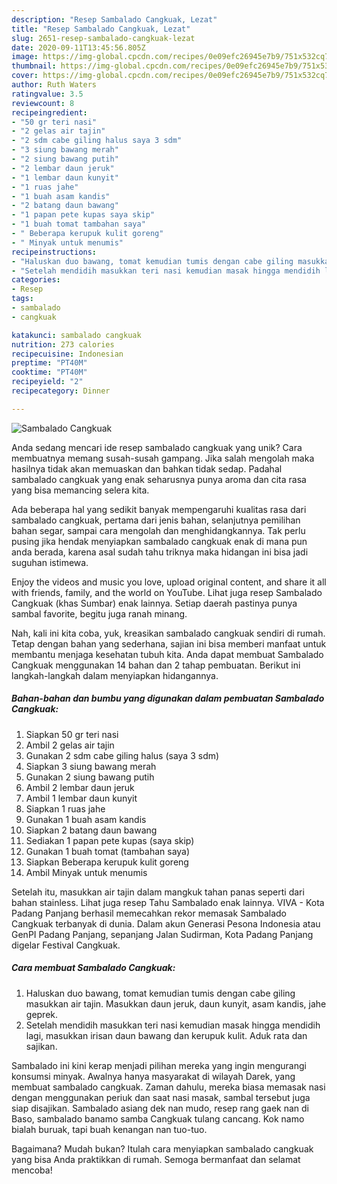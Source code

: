 ```yaml
---
description: "Resep Sambalado Cangkuak, Lezat"
title: "Resep Sambalado Cangkuak, Lezat"
slug: 2651-resep-sambalado-cangkuak-lezat
date: 2020-09-11T13:45:56.805Z
image: https://img-global.cpcdn.com/recipes/0e09efc26945e7b9/751x532cq70/sambalado-cangkuak-foto-resep-utama.jpg
thumbnail: https://img-global.cpcdn.com/recipes/0e09efc26945e7b9/751x532cq70/sambalado-cangkuak-foto-resep-utama.jpg
cover: https://img-global.cpcdn.com/recipes/0e09efc26945e7b9/751x532cq70/sambalado-cangkuak-foto-resep-utama.jpg
author: Ruth Waters
ratingvalue: 3.5
reviewcount: 8
recipeingredient:
- "50 gr teri nasi"
- "2 gelas air tajin"
- "2 sdm cabe giling halus saya 3 sdm"
- "3 siung bawang merah"
- "2 siung bawang putih"
- "2 lembar daun jeruk"
- "1 lembar daun kunyit"
- "1 ruas jahe"
- "1 buah asam kandis"
- "2 batang daun bawang"
- "1 papan pete kupas saya skip"
- "1 buah tomat tambahan saya"
- " Beberapa kerupuk kulit goreng"
- " Minyak untuk menumis"
recipeinstructions:
- "Haluskan duo bawang, tomat kemudian tumis dengan cabe giling masukkan air tajin. Masukkan daun jeruk, daun kunyit, asam kandis, jahe geprek."
- "Setelah mendidih masukkan teri nasi kemudian masak hingga mendidih lagi, masukkan irisan daun bawang dan kerupuk kulit. Aduk rata dan sajikan."
categories:
- Resep
tags:
- sambalado
- cangkuak

katakunci: sambalado cangkuak 
nutrition: 273 calories
recipecuisine: Indonesian
preptime: "PT40M"
cooktime: "PT40M"
recipeyield: "2"
recipecategory: Dinner

---
```



![Sambalado Cangkuak](https://img-global.cpcdn.com/recipes/0e09efc26945e7b9/751x532cq70/sambalado-cangkuak-foto-resep-utama.jpg)

Anda sedang mencari ide resep sambalado cangkuak yang unik? Cara membuatnya memang susah-susah gampang. Jika salah mengolah maka hasilnya tidak akan memuaskan dan bahkan tidak sedap. Padahal sambalado cangkuak yang enak seharusnya punya aroma dan cita rasa yang bisa memancing selera kita.

Ada beberapa hal yang sedikit banyak mempengaruhi kualitas rasa dari sambalado cangkuak, pertama dari jenis bahan, selanjutnya pemilihan bahan segar, sampai cara mengolah dan menghidangkannya. Tak perlu pusing jika hendak menyiapkan sambalado cangkuak enak di mana pun anda berada, karena asal sudah tahu triknya maka hidangan ini bisa jadi suguhan istimewa.

Enjoy the videos and music you love, upload original content, and share it all with friends, family, and the world on YouTube. Lihat juga resep Sambalado Cangkuak (khas Sumbar) enak lainnya. Setiap daerah pastinya punya sambal favorite, begitu juga ranah minang.


Nah, kali ini kita coba, yuk, kreasikan sambalado cangkuak sendiri di rumah. Tetap dengan bahan yang sederhana, sajian ini bisa memberi manfaat untuk membantu menjaga kesehatan tubuh kita. Anda dapat membuat Sambalado Cangkuak menggunakan 14 bahan dan 2 tahap pembuatan. Berikut ini langkah-langkah dalam menyiapkan hidangannya.

<!--inarticleads1-->

##### Bahan-bahan dan bumbu yang digunakan dalam pembuatan Sambalado Cangkuak:

1. Siapkan 50 gr teri nasi
1. Ambil 2 gelas air tajin
1. Gunakan 2 sdm cabe giling halus (saya 3 sdm)
1. Siapkan 3 siung bawang merah
1. Gunakan 2 siung bawang putih
1. Ambil 2 lembar daun jeruk
1. Ambil 1 lembar daun kunyit
1. Siapkan 1 ruas jahe
1. Gunakan 1 buah asam kandis
1. Siapkan 2 batang daun bawang
1. Sediakan 1 papan pete kupas (saya skip)
1. Gunakan 1 buah tomat (tambahan saya)
1. Siapkan  Beberapa kerupuk kulit goreng
1. Ambil  Minyak untuk menumis


Setelah itu, masukkan air tajin dalam mangkuk tahan panas seperti dari bahan stainless. Lihat juga resep Tahu Sambalado enak lainnya. VIVA - Kota Padang Panjang berhasil memecahkan rekor memasak Sambalado Cangkuak terbanyak di dunia. Dalam akun Generasi Pesona Indonesia atau GenPI Padang Panjang, sepanjang Jalan Sudirman, Kota Padang Panjang digelar Festival Cangkuak. 

<!--inarticleads2-->

##### Cara membuat Sambalado Cangkuak:

1. Haluskan duo bawang, tomat kemudian tumis dengan cabe giling masukkan air tajin. Masukkan daun jeruk, daun kunyit, asam kandis, jahe geprek.
1. Setelah mendidih masukkan teri nasi kemudian masak hingga mendidih lagi, masukkan irisan daun bawang dan kerupuk kulit. Aduk rata dan sajikan.


Sambalado ini kini kerap menjadi pilihan mereka yang ingin mengurangi konsumsi minyak. Awalnya hanya masyarakat di wilayah Darek, yang membuat sambalado cangkuak. Zaman dahulu, mereka biasa memasak nasi dengan menggunakan periuk dan saat nasi masak, sambal tersebut juga siap disajikan. Sambalado asiang dek nan mudo, resep rang gaek nan di Baso, sambalado banamo samba Cangkuak tulang cancang. Kok namo bialah buruak, tapi buah kenangan nan tuo-tuo. 

Bagaimana? Mudah bukan? Itulah cara menyiapkan sambalado cangkuak yang bisa Anda praktikkan di rumah. Semoga bermanfaat dan selamat mencoba!
